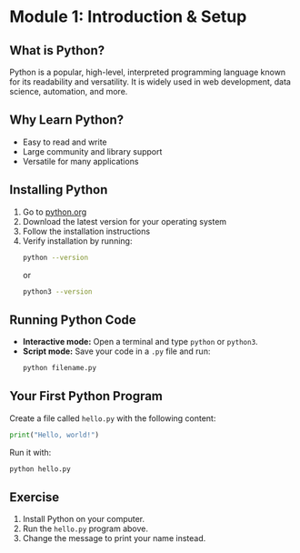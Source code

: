 # Module 1: Introduction & Setup

## What is Python?
Python is a popular, high-level, interpreted programming language known for its readability and versatility. It is widely used in web development, data science, automation, and more.

## Why Learn Python?
- Easy to read and write
- Large community and library support
- Versatile for many applications

## Installing Python
1. Go to [python.org](https://www.python.org/downloads/)
2. Download the latest version for your operating system
3. Follow the installation instructions
4. Verify installation by running:
   ```sh
   python --version
   ```
   or
   ```sh
   python3 --version
   ```

## Running Python Code
- **Interactive mode:** Open a terminal and type `python` or `python3`.
- **Script mode:** Save your code in a `.py` file and run:
  ```sh
  python filename.py
  ```

## Your First Python Program
Create a file called `hello.py` with the following content:
```python
print("Hello, world!")
```
Run it with:
```sh
python hello.py
```

## Exercise
1. Install Python on your computer.
2. Run the `hello.py` program above.
3. Change the message to print your name instead. 